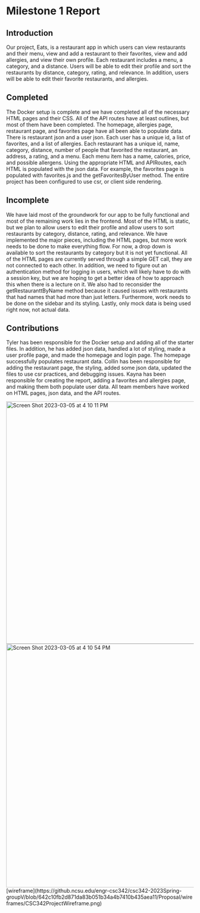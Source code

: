 # Milestone 1 Report

## Introduction 
Our project, Eats, is a restaurant app in which users can view restaurants and their menu, view and add a restaurant to their favorites, view and add allergies, and view their own profile. Each restaurant includes a menu, a category, and a distance. Users will be able to edit their profile and sort the restaurants by distance, category, rating, and relevance. In addition, users will be able to edit their favorite restaurants, and allergies.

## Completed 
The Docker setup is complete and we have completed all of the necessary HTML pages and their CSS. All of the API routes have at least outlines, but most of them have been completed. The homepage, allergies page, restaurant page, and favorites page have all been able to populate data. There is restaurant json and a user json. Each user has a unique id, a list of favorites, and a list of allergies. Each restaurant has a unique id, name, category, distance, number of people that favorited the restaurant, an address, a rating, and a menu. Each menu item has a name, calories, price, and possible allergens. Using the appropriate HTML and APIRoutes, each HTML is populated with the json data. For example, the favorites page is populated with favorites.js and the getFavoritesByUser method. The entire project has been configured to use csr, or client side rendering.

## Incomplete 
We have laid most of the groundwork for our app to be fully functional and most of the remaining work lies in the frontend. Most of the HTML is static, but we plan to allow users to edit their profile and allow users to sort restaurants by category, distance, rating, and relevance. We have implemented the major pieces, including the HTML pages, but more work needs to be done to make everything flow. For now, a drop down is available to sort the restaurants by category but it is not yet functional. All of the HTML pages are currently served through a simple GET call, they are not connected to each other. In addition, we need to figure out an authentication method for logging in users, which will likely have to do with a session key, but we are hoping to get a better idea of how to approach this when there is a lecture on it. We also had to reconsider the getRestauranttByName method because it caused issues with restaurants that had names that had more than just letters. Furthermore, work needs to be done on the sidebar and its styling. Lastly, only mock data is being used right now, not actual data.

## Contributions
Tyler has been responsible for the Docker setup and adding all of the starter files. In addition, he has added json data, handled a lot of styling, made a user profile page, and made the homepage and login page. The homepage successfully populates restaurant data. Collin has been responsible for adding the restaurant page, the styling, added some json data, updated the files to use csr practices, and debugging issues. Kayna has been responsible for creating the report, adding a favorites and allergies page, and making them both populate user data. All team members have worked on HTML pages, json data, and the API routes.

<img width="651" alt="Screen Shot 2023-03-05 at 4 10 11 PM" src="https://media.github.ncsu.edu/user/18889/files/a12e6472-8b88-4985-afc1-5b3f0957bde4">


<img width="655" alt="Screen Shot 2023-03-05 at 4 10 54 PM" src="https://media.github.ncsu.edu/user/18889/files/5c60dba5-29a2-4650-8b03-0beb3bc5ff32">
[wireframe](https://github.ncsu.edu/engr-csc342/csc342-2023Spring-groupV/blob/642c10fb2d871da83b051b34a4b7410b435aea11/Proposal/wireframes/CSC342ProjectWireframe.png)

